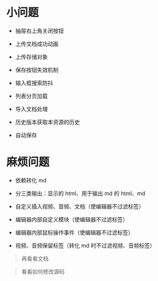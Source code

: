 # 小问题

- 抽屉右上角关闭按钮

- 上传文档成功动画

- 上传存储对象

- 保存按钮失效机制

- 输入框搜索防抖

- 列表分页加载

- 导入文档处理

- 历史版本获取本资源的历史

- 自动保存

# 麻烦问题

- 依赖转化 md

- 分三类输出：显示的 html、用于输出 md 的 html、md

- 自定义插入视频、音频、文档（使编辑器不过滤标签）

- 编辑器内部自定义模块（使编辑器不过滤标签）

- 编辑器内部鼠标操作事件（使编辑器不过滤标签）

- 视频、音频保留标签（转化 md 时不过滤视频、音频标签）

> 再看看文档

> 看看如何修改源码
